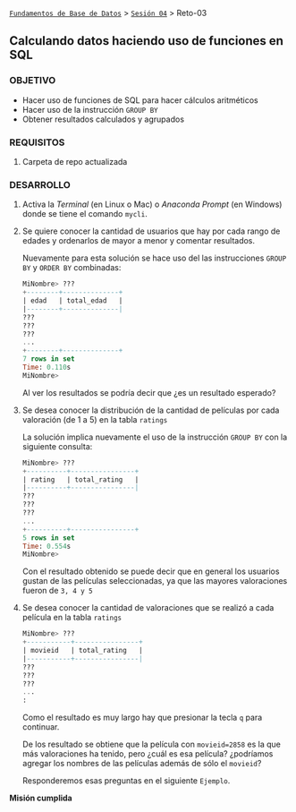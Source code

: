 [`Fundamentos de Base de Datos`](../../Readme.md) > [`Sesión 04`](../Readme.md) > Reto-03
## Calculando datos haciendo uso de funciones en SQL

### OBJETIVO
- Hacer uso de funciones de SQL para hacer cálculos aritméticos
- Hacer uso de la instrucción `GROUP BY`
- Obtener resultados calculados y agrupados

### REQUISITOS
1. Carpeta de repo actualizada

### DESARROLLO
1. Activa la _Terminal_ (en Linux o Mac) o _Anaconda Prompt_ (en Windows) donde se tiene el comando `mycli`.

1. Se quiere conocer la cantidad de usuarios que hay por cada rango de edades y ordenarlos de mayor a menor y comentar resultados.

   Nuevamente para esta solución se hace uso del las instrucciones `GROUP BY` y `ORDER BY` combinadas:
   ```sql
   MiNombre> ???
   +--------+--------------+
   | edad   | total_edad   |
   |--------+--------------|
   ???
   ???
   ???
   ...
   +--------+--------------+
   7 rows in set
   Time: 0.110s
   MiNombre>  
   ```
   Al ver los resultados se podría decir que ¿es un resultado esperado?

1. Se desea conocer la distribución de la cantidad de películas por cada valoración (de 1 a 5) en la tabla `ratings`

   La solución implica nuevamente el uso de la instrucción `GROUP BY` con la siguiente consulta:
   ```sql
   MiNombre> ???
   +----------+----------------+
   | rating   | total_rating   |
   |----------+----------------|
   ???
   ???
   ???
   ...
   +----------+----------------+
   5 rows in set
   Time: 0.554s
   MiNombre>  
   ```
   Con el resultado obtenido se puede decir que en general los usuarios gustan de las películas seleccionadas, ya que las mayores valoraciones fueron de `3, 4 y 5`

1. Se desea conocer la cantidad de valoraciones que se realizó a cada película en la tabla `ratings`
   ```sql
   MiNombre> ???
   +-----------+----------------+
   | movieid   | total_rating   |
   |-----------+----------------|
   ???
   ???
   ???
   ...
   :
   ```
   Como el resultado es muy largo hay que presionar la tecla `q` para continuar.

   De los resultado se obtiene que la película con `movieid=2858` es la que más valoraciones ha tenido, pero ¿cuál es esa película? ¿podríamos agregar los nombres de las películas además de sólo el `movieid`?

   Responderemos esas preguntas en el siguiente `Ejemplo`.

__Misión cumplida__
